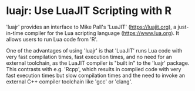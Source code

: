 # luajr: Use LuaJIT Scripting with R

<!-- badges: start -->

<!-- badges: end -->

'luajr' provides an interface to Mike Pall's 'LuaJIT' (<https://luajit.org>), a just-in-time compiler for the Lua scripting language (<https://www.lua.org>). It allows users to run Lua code from 'R'.

One of the advantages of using 'luajr' is that 'LuaJIT' runs Lua code with very fast compilation times, fast execution times, and no need for an external toolchain, as the LuaJIT compiler is "built in" to the 'luajr' package. This contrasts with e.g. 'Rcpp', which results in compiled code with very fast execution times but slow compilation times and the need to invoke an external C++ compiler toolchain like 'gcc' or 'clang'.

<!--

## Installation

You can install the released version of luajr from [CRAN](https://CRAN.R-project.org) with:

``` r
install.packages("luajr")
```

## Example

This is a basic example which shows you how to solve a common problem:

``` r
library(luajr)
## basic example code
```

-->

